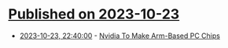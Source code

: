 # [Published on 2023-10-23](index.md)

* [2023-10-23, 22:40:00](https://hardware.slashdot.org/story/23/10/23/219248/nvidia-to-make-arm-based-pc-chips?utm_source=rss1.0mainlinkanon&utm_medium=feed) - [Nvidia To Make Arm-Based PC Chips](https://hardware.slashdot.org/story/23/10/23/219248/nvidia-to-make-arm-based-pc-chips?utm_source=rss1.0mainlinkanon&utm_medium=feed)
